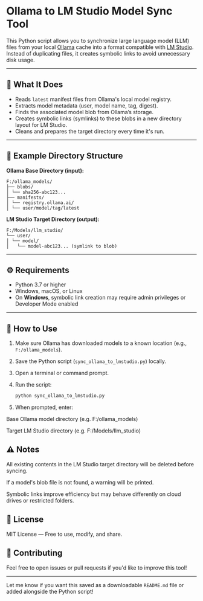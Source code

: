 # Ollama to LM Studio Model Sync Tool

This Python script allows you to synchronize large language model (LLM) files from your local [Ollama](https://ollama.com) cache into a format compatible with [LM Studio](https://lmstudio.ai). Instead of duplicating files, it creates symbolic links to avoid unnecessary disk usage.

---

## 🔧 What It Does

- Reads `latest` manifest files from Ollama's local model registry.
- Extracts model metadata (user, model name, tag, digest).
- Finds the associated model blob from Ollama’s storage.
- Creates symbolic links (symlinks) to these blobs in a new directory layout for LM Studio.
- Cleans and prepares the target directory every time it's run.

---

## 📂 Example Directory Structure

**Ollama Base Directory (input):**
```
F:/ollama_models/
├── blobs/
│ └── sha256-abc123...
├── manifests/
│ └── registry.ollama.ai/
│ └── user/model/tag/latest
```

**LM Studio Target Directory (output):**
```
F:/Models/llm_studio/
└── user/
│ └── model/
│   └── model-abc123... (symlink to blob)
```

---

## ⚙️ Requirements

- Python 3.7 or higher
- Windows, macOS, or Linux
- On **Windows**, symbolic link creation may require admin privileges or Developer Mode enabled

---

## 🚀 How to Use

1. Make sure Ollama has downloaded models to a known location (e.g., `F:/ollama_models`).
2. Save the Python script (`sync_ollama_to_lmstudio.py`) locally.
3. Open a terminal or command prompt.
4. Run the script:

   ```bash
   python sync_ollama_to_lmstudio.py

5. When prompted, enter:

Base Ollama model directory (e.g. F:/ollama_models)

Target LM Studio directory (e.g. F:/Models/llm_studio)

## ⚠️ Notes
All existing contents in the LM Studio target directory will be deleted before syncing.

If a model's blob file is not found, a warning will be printed.

Symbolic links improve efficiency but may behave differently on cloud drives or restricted folders.

## 📄 License
MIT License — Free to use, modify, and share.

## 🤝 Contributing
Feel free to open issues or pull requests if you'd like to improve this tool!

---

Let me know if you want this saved as a downloadable `README.md` file or added alongside the Python script!
